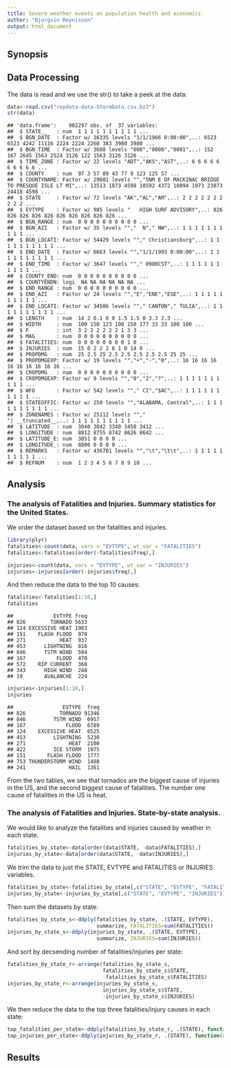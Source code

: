 ```yaml
---
title: Severe weather events on population health and economics.
author: "Bjorgvin Reynisson"
output: html_document
---
```


## Synopsis

## Data Processing

The data is read and we use the str() to take a peek at the data:


```r
data<-read.csv("repdata-data-StormData.csv.bz2")
str(data)
```

```
## 'data.frame':	902297 obs. of  37 variables:
##  $ STATE__   : num  1 1 1 1 1 1 1 1 1 1 ...
##  $ BGN_DATE  : Factor w/ 16335 levels "1/1/1966 0:00:00",..: 6523 6523 4242 11116 2224 2224 2260 383 3980 3980 ...
##  $ BGN_TIME  : Factor w/ 3608 levels "000","0000","0001",..: 152 167 2645 1563 2524 3126 122 1563 3126 3126 ...
##  $ TIME_ZONE : Factor w/ 22 levels "ADT","AKS","AST",..: 6 6 6 6 6 6 6 6 6 6 ...
##  $ COUNTY    : num  97 3 57 89 43 77 9 123 125 57 ...
##  $ COUNTYNAME: Factor w/ 29601 levels "","5NM E OF MACKINAC BRIDGE TO PRESQUE ISLE LT MI",..: 13513 1873 4598 10592 4372 10094 1973 23873 24418 4598 ...
##  $ STATE     : Factor w/ 72 levels "AK","AL","AM",..: 2 2 2 2 2 2 2 2 2 2 ...
##  $ EVTYPE    : Factor w/ 985 levels "   HIGH SURF ADVISORY",..: 826 826 826 826 826 826 826 826 826 826 ...
##  $ BGN_RANGE : num  0 0 0 0 0 0 0 0 0 0 ...
##  $ BGN_AZI   : Factor w/ 35 levels "","  N"," NW",..: 1 1 1 1 1 1 1 1 1 1 ...
##  $ BGN_LOCATI: Factor w/ 54429 levels ""," Christiansburg",..: 1 1 1 1 1 1 1 1 1 1 ...
##  $ END_DATE  : Factor w/ 6663 levels "","1/1/1993 0:00:00",..: 1 1 1 1 1 1 1 1 1 1 ...
##  $ END_TIME  : Factor w/ 3647 levels ""," 0900CST",..: 1 1 1 1 1 1 1 1 1 1 ...
##  $ COUNTY_END: num  0 0 0 0 0 0 0 0 0 0 ...
##  $ COUNTYENDN: logi  NA NA NA NA NA NA ...
##  $ END_RANGE : num  0 0 0 0 0 0 0 0 0 0 ...
##  $ END_AZI   : Factor w/ 24 levels "","E","ENE","ESE",..: 1 1 1 1 1 1 1 1 1 1 ...
##  $ END_LOCATI: Factor w/ 34506 levels ""," CANTON"," TULIA",..: 1 1 1 1 1 1 1 1 1 1 ...
##  $ LENGTH    : num  14 2 0.1 0 0 1.5 1.5 0 3.3 2.3 ...
##  $ WIDTH     : num  100 150 123 100 150 177 33 33 100 100 ...
##  $ F         : int  3 2 2 2 2 2 2 1 3 3 ...
##  $ MAG       : num  0 0 0 0 0 0 0 0 0 0 ...
##  $ FATALITIES: num  0 0 0 0 0 0 0 0 1 0 ...
##  $ INJURIES  : num  15 0 2 2 2 6 1 0 14 0 ...
##  $ PROPDMG   : num  25 2.5 25 2.5 2.5 2.5 2.5 2.5 25 25 ...
##  $ PROPDMGEXP: Factor w/ 19 levels "","+","-","0",..: 16 16 16 16 16 16 16 16 16 16 ...
##  $ CROPDMG   : num  0 0 0 0 0 0 0 0 0 0 ...
##  $ CROPDMGEXP: Factor w/ 9 levels "","0","2","?",..: 1 1 1 1 1 1 1 1 1 1 ...
##  $ WFO       : Factor w/ 542 levels ""," CI","$AC",..: 1 1 1 1 1 1 1 1 1 1 ...
##  $ STATEOFFIC: Factor w/ 250 levels "","ALABAMA, Central",..: 1 1 1 1 1 1 1 1 1 1 ...
##  $ ZONENAMES : Factor w/ 25112 levels "","                                                                                                                               "| __truncated__,..: 1 1 1 1 1 1 1 1 1 1 ...
##  $ LATITUDE  : num  3040 3042 3340 3458 3412 ...
##  $ LONGITUDE : num  8812 8755 8742 8626 8642 ...
##  $ LATITUDE_E: num  3051 0 0 0 0 ...
##  $ LONGITUDE_: num  8806 0 0 0 0 ...
##  $ REMARKS   : Factor w/ 436781 levels "","\t","\t\t",..: 1 1 1 1 1 1 1 1 1 1 ...
##  $ REFNUM    : num  1 2 3 4 5 6 7 8 9 10 ...
```

## Analysis

### The analysis of Fatalities and Injuries. Summary statistics for the United States.
We order the dataset based on the fatalities and injuries.


```r
library(plyr)
fatalities<-count(data, vars = "EVTYPE", wt_var = "FATALITIES")
fatalities<-fatalities[order(-fatalities$freq),]

injuries<-count(data, vars = "EVTYPE", wt_var = "INJURIES")
injuries<-injuries[order(-injuries$freq),]
```

And then reduce the data to the top 10 causes:

```r
fatalities<-fatalities[1:10,]
fatalities
```

```
##             EVTYPE freq
## 826        TORNADO 5633
## 124 EXCESSIVE HEAT 1903
## 151    FLASH FLOOD  978
## 271           HEAT  937
## 453      LIGHTNING  816
## 846      TSTM WIND  504
## 167          FLOOD  470
## 572    RIP CURRENT  368
## 343      HIGH WIND  248
## 19       AVALANCHE  224
```

```r
injuries<-injuries[1:10,]
injuries
```

```
##                EVTYPE  freq
## 826           TORNADO 91346
## 846         TSTM WIND  6957
## 167             FLOOD  6789
## 124    EXCESSIVE HEAT  6525
## 453         LIGHTNING  5230
## 271              HEAT  2100
## 422         ICE STORM  1975
## 151       FLASH FLOOD  1777
## 753 THUNDERSTORM WIND  1488
## 241              HAIL  1361
```


From the two tables, we see that tornados are the biggest cause of injuries in the US, and the second biggest cause of fatalities. The number one cause of fatalities in the US is heat. 

### The analysis of Fatalities and Injuries. State-by-state analysis.

We would like to analyze the fatalities and injuries caused by weather in each state.


```r
fatalities_by_state<-data[order(data$STATE, -data$FATALITIES),]
injuries_by_state<-data[order(data$STATE, -data$INJURIES),]
```

We trim the data to just the STATE, EVTYPE and FATALITIES or INJURIES variables.


```r
fatalities_by_state<-fatalities_by_state[,c("STATE", "EVTYPE", "FATALITIES")]
injuries_by_state<-injuries_by_state[,c("STATE", "EVTYPE", "INJURIES")]
```

Then sum the datasets by state:


```r
fatalities_by_state_s<-ddply(fatalities_by_state, .(STATE, EVTYPE), 
                             summarize, FATALITIES=sum(FATALITIES))
injuries_by_state_s<-ddply(injuries_by_state, .(STATE, EVTYPE), 
                             summarize, INJURIES=sum(INJURIES))
```

And sort by decsending number of fatalities/injuries per state:


```r
fatalities_by_state_r<-arrange(fatalities_by_state_s, 
                               fatalities_by_state_s$STATE,
                               -fatalities_by_state_s$FATALITIES)
injuries_by_state_r<-arrange(injuries_by_state_s, 
                               injuries_by_state_s$STATE,
                               -injuries_by_state_s$INJURIES)
```

We then reduce the data to the top three fatalities/injury causes in each state:


```r
top_fatalities_per_state<-ddply(fatalities_by_state_r, .(STATE), function(x)x[1:3,])
top_injuries_per_state<-ddply(injuries_by_state_r, .(STATE), function(x)x[1:3,])
```


## Results













